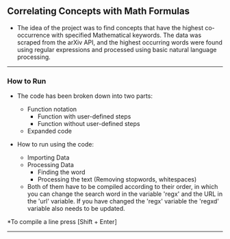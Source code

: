 ## Correlating Concepts with Math Formulas

- The idea of the project was to find concepts that have the highest co-occurrence with specified Mathematical keywords. The data was scraped from the arXiv API, and the highest occurring words were found using regular expressions and processed using basic natural language processing. 

* * *
### How to Run

- The code has been broken down into two parts:
	- Function notation
		- Function with user-defined steps
		- Function without user-defined steps
	- Expanded code

- How to run using the code:

	- Importing Data
	- Processing Data
		- Finding the word
		- Processing the text (Removing stopwords, whitespaces)
	- Both of them have to be compiled according to their order, in which you can change the search word in the variable 'regx' and the URL in the 'url' variable. If you have changed the 'regx' variable the 'regxd' variable also needs to be updated.

*To compile a line press [Shift + Enter]

* * *

